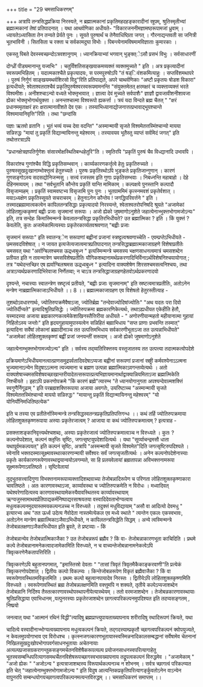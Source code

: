+++
title = "29 चमसाधिकरणम्"

+++
अत्रापि तन्त्रसिद्धप्रक्रिया निरस्यते, न ब्रह्मात्मकानां प्रकृतिमहदहङ्कारादीनां स्रूपम्, श्रुतिस्मृतीभ्यां ब्रह्मात्मकानां तेषां प्रतिपादनात् । यथा आथर्वणिका अधीयते- "विकारजननीमज्ञामष्ठरूपामजां ध्रुवाम् । ध्यायतेऽध्यासिता तेन तन्यते प्रेर्यते पुनः । सूयते पुरुषार्थं च तेनैवाधिष्ठिता जगत् । गौरनाद्यन्तवती सा जनित्री भूतभाविनी । सितसिता च रक्त्ता च सर्वकामदुघा विभोः । पिबन्त्येनामविषमामविज्ञाताः कुमारकाः ।

एकस्तु पिबते देवस्स्वच्छन्दोऽत्रवशानुगाम् । ध्यानक्रियाभ्यां भगवान् भुङ्क्त्ेऽसौ प्रसभं विभुः । सर्वसाधारणीं

दोग्ध्रीं पीड्यमानान्तु यज्वभिः" । चतुर्विंशतिसङ्खयाकमव्यक्त्तं व्यक्त्तमुच्यते " इति । अत्र प्रकृत्यादीनां स्वरूपमभिहितम् । यदात्मकाश्चैते प्रकृत्यादयः, स परमपुरुषोऽपि "तं षड्िवंशकमित्याहुः । सप्तविंशमथापरे । पुरुषं निर्गुणं साङ्खयमथर्वशिरसो विदु"रिति प्रतिपाद्यते, अपरे चाथर्वणिकाः "अष्टौ प्रकृतयः षोडश विकारा" इत्यधीयते; श्वेताश्वतराश्चैवं प्रकृतिपुरुषेश्वरस्वरूपमामनन्ति "संयुक्त्तमेतत् क्षरमक्षरं च व्यक्त्ताव्यक्त्तं भरते विश्वमीशः। अनीशश्चाऽन्यो वध्यते भोक्त्तृभावात् । ज्ञात्वा देवं मुच्यते सर्वपाशैः" ज्ञाज्ञौ द्वावजावीशनीशावजा ह्येका भोक्त्तृभोगार्थयुक्त्ता । अनन्तश्चात्मा विश्वरूपो ह्यकर्त्ता । त्रयं यदा विन्दते ब्रह्म चैतत् " "क्षरं प्रधानममृताक्षरं हरः क्षरात्मानावीशते देव एकः । तस्याभिध्यानाद्योजनात्तत्प्रभावाद्भूयश्चान्ते विश्वमायानिवृत्ति"रिति । तथा "छन्दांसि

पज्ञाः ऋतवो व्रतानि । भूतं भव्यं यच्च देवा वदन्ति" "अस्मान्मायी सृजते विश्वमेतत्तस्मिंश्चान्यो मायया सन्निरुद्धः "मायां तु प्रकृतिं विद्यान्मायिनन्तु महेश्वरम् । तस्यावयव भूतैस्तु व्याप्तं सर्वमिदं जगत्" इति तथोत्तरत्राऽपि

"प्रधानक्षेत्रज्ञपतिर्गुणेशः संसारमोक्षस्थितिबन्धहेतुरि"ति । स्मृतिरपि "प्रकृतिं पुरुषं चैव विध्द्यानादि उभावपि ।

विकारांश्च गुणांश्चैव विद्धि प्रकृतिसम्भवान् । कार्य्यकारणकर्त्तृत्वे हेतुः प्रकृतिरुच्यते । पुरुषस्सुखदुःखानाम्भोक्त्तृत्वं हेतुरुच्यते । पुरुषः प्रकृतिस्थोऽपि भुङ्कते प्रकृतिजान्गुणान् । कारणं गुणसङ्गोऽस्य सदसद्योनिजन्मसु । सत्त्वं रजस्तम इति गुणाः प्रकृतिसम्भवाः । निबध्नन्ति महाबाहो । देहे देहिनमव्ययम् । तथा "सर्वभूतानि कौन्तेय प्रकृतिं यान्ति मामिकाम् । कल्पक्षये पुनस्तानि कल्पादौ विसृजाम्यहम् । प्रकृतिं स्वामवष्टभ्य विसृजामि पुनः पुनः । भूतग्राममिमं कृत्स्नमवशं प्रकृतेर्वशात् । मयाऽध्यक्षेण प्रकृतिस्सूयते सचराचरम् । हेतुनाऽनेन कौन्तेय ! जगद्धिपरिवर्त्तने " इति । तस्मादब्रह्मामात्वकत्वेन कापिलतन्त्रसिद्धाः प्रकृत्यादयो निरस्यन्ते, श्वेताश्वतरोपनिषदि श्रूयते "अजामेकां लोहितशुल्ककृष्णां बह्वीः प्रजाः सृजमानां सरूपाः । अजो ह्येको जुषमाणोऽनुशेते जहात्येनाभ्भुक्त्तभोगामजोऽन्यः" इति, तत्र सन्देहः किमास्मिन्मन्त्रे केवलातन्त्रसिद्धा प्रकृतिरभिधीयते? उत ब्रह्मात्मिका ? इति । किं युक्त्तं ? केवलेति, कुतः अजामेकामित्यस्याः प्रकृतेरकार्य्यतवश्रवणात् "बह्वीः प्रजाः

सृजमानं सरूपाः" इति स्वातन्त्र्ेण सरूपाणां बह्वीनां प्रजानां स्त्रष्ट्टत्वश्रवणाच्चेति - एवम्प्रप्तेऽभिधीयते - छमसवदविशेषात् । न जायत इत्यजेत्यजात्वमात्रप्रतिपादनात् तन्त्रसिद्धाब्रह्मात्मकाजाग्रहणे विशेषाप्रतीतेः चमसवत् यथा "अर्वाग्बिलश्चमस ऊद्र्ध्वबुध्न " इत्यस्मिन्मन्त्रे चमसस्य भक्षणसाधनत्वमात्रं चमसशब्देन प्रतीयत इति न तावन्मात्रेण चमसविशेषप्रतीतिः यौगिकशब्दानामर्थप्रकरणादिभिर्विनाऽर्थविशेषनिश्चयायोगात् ; तत्र "यथेदन्तच्छिर एष ह्यर्वाग्बिलश्रमस ऊद्र्ध्वबुध्न " इत्यादिना वाक्यशेषेण शिरसश्चमसत्वनिश्चयः, तथा अत्राऽप्यर्थप्रकरणादिभिरेवाजा निर्णेतव्वा; न चाऽत्र तन्त्रसिद्धाजाग्रहणहेतवोऽर्थप्रकरणादयो

दृश्यन्ते, नचास्याः स्वातन्त्रेण स्रष्टृत्वं प्रतीयते, "बह्वीः प्रजाः सृजमानाम्" इति स्रष्टत्वमात्रप्रतीतिः, अतोऽनेन मन्त्रेण नाब्रह्मात्मिकाजाऽभिधीयते ।। 8 ।। ब्रह्मात्मकाजाग्रहण एव विशेषतो हेतुरस्तीत्याह -

तुशब्दोऽवधारणार्थः, ज्योतिरुपक्रमैवैषाऽजा, ज्योतिर्ब्रह्म "तन्देवाज्योदिषांज्योतिः" "अथ यदतः परा दिवो ज्योतिर्दीप्यते" इत्यादिश्रुतिप्रसिद्धेः । ज्योतिरुपक्रमा ब्रह्मकारणिकेत्यर्थः, तथाऽह्यधीयत एकेहीति हेतौ, यस्मादस्या अजाया ब्रह्मकारणकत्वमेकेशाखिनस्तैत्तिरीया अधीयते - " अणोरणीयान्महतो महीयानात्मा गुहायां निहितोऽस्य जन्तोः" इति हृदयगुहायामुपास्यत्वेन सन्निहितं बह्माभिधाय "सप्त प्राणाः प्रभवन्ति तस्मात्" इत्यादिना सर्वेषां लोकानां ब्रह्मादीनाञ्च तत उत्पत्तिमभिधाय सर्वकारणीभूताऽजा तत उत्पन्नाभिधीयते" "अजामेकां लोहितशुक्लकृष्णां बह्वीं प्रजां जनयन्तीं सरूपाम् । अजो ह्येको जुषमाणोऽनुशेते

जहात्येनाम्भुक्त्तभोगामज्योऽन्य" इति । सर्वस्य तद्य्वतिरिक्त्तस्य वस्तुजातस्य तत उत्पत्त्या तदात्मकत्वोपदेशे

प्रक्रियमाणेऽभिधीयमानत्वात्प्राणसमुद्रपर्वतादिवदेषाऽप्यजा बह्वीनां सरूपणां प्रजानां स्रष्ट्री कर्मवश्येनाऽऽत्मना भुज्यमानाऽन्येन विदुषाऽऽत्मना त्यज्यमाना च ब्रह्मण उत्पन्ना ब्रह्मात्मिकाऽवगन्तव्येत्यर्थः । अतो वाक्यशेषाच्चमसविशेषवच्छाखान्तरीयादेतत्सरूपात्प्रत्यभिज्ञायमानार्थाद्वाक्यान्नियमिताऽजा ब्रह्मात्मिकेति निश्चीयते । इहाऽपि प्रकरणोपक्रमे "किं कारणं ब्रह्मे"त्यारम्भ "ते ध्यानयोगानुगता अपश्यन्देवात्मशक्त्तिं स्वगुणैर्निगूढाम् " इति परब्रह्मशक्त्तिरूपाया अजाया अवगतेः, उयरिष्टाच्च "अस्मान्मायी सृजते विश्वमेतत्तस्मिंश्चान्यो माययो सन्निरुद्धः" "मायान्तु प्रकृतिं विद्यान्मायिनन्तु महेश्वरम्" "यो योनिर्योनिमधितिष्ठत्येक"

इति च तस्या एव प्रतीतेर्नास्मिन्मन्त्रे तन्त्रसिद्धस्वतन्त्रप्रकृतिप्रतिपत्तिगन्धः ।। कथं तर्हि ज्योतिरुपक्रमाया लोहितशुक्लकृष्णरूपाया अस्याः प्रकृतेरजात्वम् ? आजाया वा कथं ज्योतिरुपक्रमात्वम् ? इत्यत्राह -

प्रसक्त्ताशङ्कानिवृत्त्यर्थश्चशब्दः, अस्याः प्रकृतेरजात्वं ज्योतिरुपक्रमात्वञ्च न विरुध्यते । कुतः ? कल्पनोपदेशात्, कल्पनं क्लृप्तिः सृष्टिः, जगत्सृष्टयुपदेशादित्यर्थः । यथा "सूर्य्याचन्द्रमसौ धाता यथापूर्वमकल्पयत्" इति कल्पनं सृष्टिः, अत्रापि "अस्मन्मायी सृजते विश्वमेत"दिति जगत्सृष्टिरुपदिश्यते । स्वेनावि भक्त्तदस्मात्सूक्ष्मावस्थात्कारणान्मायी सर्वेश्वरः सर्वं जगत्सृजतीत्यर्थः । अनेन कल्पनोपदेशेनास्याः प्रकृतेः कार्यकारणरूपेणावस्थाद्वयान्वयोऽवगम्यते, सा हि प्रलयवेलायां ब्रह्मतापन्ना अविभक्त्तनामरूपा सूक्ष्मरूपेणाऽवतिष्ठते । सृष्टिवेलायां

तूद्भूतसत्त्वादिगुणा विभक्त्तनामरूपाव्यक्त्तादिशब्दवाच्या तेजोबन्नादिरूपेण च परिणता लोहितशुक्लकृष्णाकारा चावतिष्ठते । अतः कारणावस्थाऽजा, कार्य्यावस्था च ज्योतिरुपक्रमेति न विरोधः । मध्वादिवत् यथेश्वरेणादित्यस्य कारणावस्थायामेकस्यैवावस्थितस्य कार्य्यावस्थायाम् ऋग्यजुस्सामाथवर्प्रतिपाद्यकर्मनिष्पाद्यरसाश्रयतया वस्वादिदेवताभोग्यत्वाय मधुत्वकल्पनमुदयास्तमयकल्पनञच्च न विरुध्यते । तदुक्त्तं मधुविद्यायाम् "असौ वा आदित्यो देवमधु " इत्यारभ्य अथ "तत ऊर्ध्व उदेत्य नैवोदेता नास्तमेत्येकल एव मध्ये स्थाते " त्यन्तेन एकलः एकस्वभावः, अतोऽनेन मान्त्रेण ब्रह्मात्मिकाऽजैवाऽभिधीयते, न कापिलतन्त्रसिद्धेति सिद्धम् । अन्ये त्वस्मिन्मन्त्रे तेजोबन्नलक्षणाऽजैकाभिधीयत इति ब्रुवते, ते प्रष्टव्याः - किं

तेजोबन्नान्येव तेजोबन्नात्मिकाजैका ? उत तेजोबन्नरूपं ब्रह्मैव ? किं वा- तेजोबन्नाकारणभूता काचिदिति । प्रथमे कल्पे तेजोबन्नानामनेकत्वादजामेकामिति विरुध्यते, न च वाच्यन्तेजोबन्नानामनेकत्वेऽपि त्रिवृत्करणेनैकतापत्तिरिति ।

त्रिवृत्करणेऽपि बहुतानपगमात्, "इमास्तिस्रो देवताः " "तासां त्रिवृतं त्रिवृतमैकैकाङ्करवाणी"ति प्रत्येकं त्रिवृत्करणोपदेशात् । द्वितीयः कल्पो विकल्प्यः । किन्तेजोबन्नरूपेण विकृतं ब्रह्मैवाजैका ? किं वा स्वरूपेणावस्थितमविकृतमिति । प्रथमः कल्पो बहुत्वानपायादेव निरस्तः । द्वितीयेऽपि लोहितशुक्लकृष्णामिति विरुध्यते । स्वरूपेणावस्थितं ब्रह्म तेजोबन्नलक्षणमिति वक्त्तुमपि न शक्यते, तृतीये कल्पेऽप्यजाशब्देन तेजोबन्नानि निर्दिश्य तैस्तत्कारणावस्थोपस्थापनीयेत्यास्थेयम् । ततो वरमजाशब्देन । तेजोबन्नकारणावस्थायाः श्रुतिप्रसिद्धाया एवाभिधानम् ,यत्पुनरस्याः प्रकृतेरजाशब्देन छागत्वपरिकल्पनमुपदिश्यत इति तदप्यसङ्गतम् , निष्प्रयो

जनत्वात् यथा "आत्मानं रथिनं विद्धी"त्यादिषु ब्रह्मप्राप्त्युपायताख्यापनाय शरीरादिषु रथादिरूपणं क्रियते, यथा

चादित्ये वस्वादीनाभ्भोग्यत्वख्यापनाय मधुत्वकल्पनं क्रियते, तद्गदस्याम्प्रकृतौ च्छागत्वपरिकल्पनं क्वोपयुज्यते, न केवलमुपयोगाभाव एव विरोधश्च । कृत्स्नजगत्कारणभूतायास्स्वस्मिन्ननादिकालसम्बद्धानां सर्वेषामेव चेतनानां निखिलसुखदुःखोपभोगापवर्गसाधनभूतायाः अचेतनायाः अत्यल्पप्रजासग्रकरागन्तुकसङ्गमचेतनविशेषैकरूपत्यल्प प्रयोजनसाधनस्वपरित्यागाहेतु भूतस्वसम्बन्धिपरित्यागसमथर्चेतनविशेषरूपच्छागस्वभावख्यापनाय तद्रूपत्वकल्पनं विरुद्धमेव । "अजामेकाम् " "अजो ह्येकः " "अजोऽन्य " इत्यत्राजाशब्दस्य विरूपार्थकल्पनञ्च न शोभनम् । सर्वत्र च्छागत्वं परिकल्प्यत इति चेत् "जहात्येनाम्भुक्त्तभोगामजोऽन्य " इति विदुष आत्यन्तिकप्रकृतिपरित्यागर्ङ्कुवतोऽनेन वाऽन्येन वापुनरपि सम्बन्धयोगयच्छागत्वपरिकल्पनमत्यन्तविरुद्धम् ।। चमसाधिकरणं समाप्तम् ।।